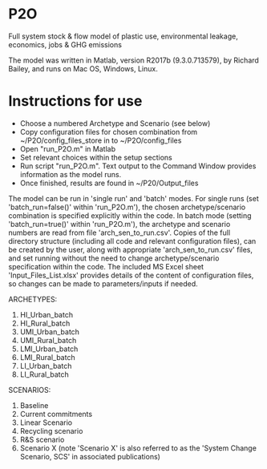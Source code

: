# P2O
Full system stock &amp; flow model of plastic use, environmental leakage, economics, jobs &amp; GHG emissions

The model was written in Matlab, version R2017b (9.3.0.713579), by Richard Bailey, and runs on Mac OS, Windows, Linux.

# Instructions for use
- Choose a numbered Archetype and Scenario (see below)
- Copy configuration files for chosen combination from ~/P2O/config_files_store in to ~/P2O/config_files 
- Open "run_P2O.m" in Matlab
- Set relevant choices within the setup sections
- Run script "run_P2O.m". Text output to the Command Window provides information as the model runs.
- Once finished, results are found in ~/P20/Output_files

The model can be run in 'single run' and 'batch' modes. 
For single runs (set 'batch_run=false()' within 'run_P2O.m'), the chosen archetype/scenario combination is specified explicitly within the code.
In batch mode (setting 'batch_run=true()' within 'run_P2O.m'), the archetype and scenario numbers are read from file 'arch_sen_to_run.csv'. Copies of the full directory structure (including all code and relevant configuration files), can be created by the user, along with appropriate 'arch_sen_to_run.csv' files, and set running without the need to change archetype/scenario specification within the code.
The included MS Excel sheet 'Input_Files_List.xlsx' provides details of the content of configuration files, so changes can be made to parameters/inputs if needed.

ARCHETYPES:               
1. HI_Urban_batch         
2. HI_Rural_batch         
3. UMI_Urban_batch        
4. UMI_Rural_batch        
5. LMI_Urban_batch        
6. LMI_Rural_batch        
7. LI_Urban_batch
8. LI_Rural_batch

SCENARIOS:
1. Baseline
2. Current commitments
3. Linear Scenario
4. Recycling scenario
5. R&S scenario
6. Scenario X (note 'Scenario X' is also referred to as the 'System Change Scenario, SCS' in associated publications)

